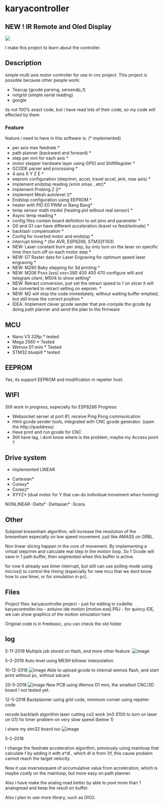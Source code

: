 # karyacontroller

## NEW ! IR Remote and Oled Display
[![](http://img.youtube.com/vi/zYC9wCI7BpY/0.jpg)](http://www.youtube.com/watch?v=zYC9wCI7BpY "IR Remote and Oled Display")

I make this project to learn about the controller.
## Description
simple multi axis motor controller for use in cnc project.
This project is possible because other people work:
- Teacup (gcode parsing, sersendp_f)
- notgrbl (simple serial reading)
- google

its not 100% exact code, but i have read lots of their code, so my code will effected by them

### Feature

feature i need to have in this software is: (* implemented)
- per axis max feedrate *
- path planner (backward and forward) *
- step per mm for each axis *
- motor stepper hardware layer using GPIO and ShiftRegister *
- GCODE parser and processing *
- 4 axis X Y Z E *
- eeprom configuration (step/mm, accel, travel accel, jerk, max axis) *
- implement endstop reading (xmin xmax , etc)*
- implement Probing Z ()*
- implement Mesh autolevel ()*
- Endstop configuration using EEPROM *
- heater with PID E0 PWM or Bang Bang*
- temp sensor math model (heating pid without real sensor) *
- Async temp reading *
- config files contain board definition to set pins and parameter *
- G0 and G1 can have different acceleration (travel vs feed/extrude) *
- backlash compensation *
- Config for inverted motor and endstop *
- interrupt timing * (for AVR, ESP8266, STM32F103) 
- NEW: Laser constant burn per step, by only turn on the laser on specific time then turn off on each motor step *
- NEW: G7 Raster data for Laser Engraving for optimum speed laser engraving *
- NEW: M290 Baby stepping for 3d printing *
- NEW: M206 Pxxx [sss] xxx=380 400 450 470 configure wifi and telegram client, M504 to show setting*
- NEW: Retract conversion, just set the retract speed to 1 on slicer it will be converted to retract setting on eeprom. *
- NEW: M2 will stop the code immediately, without waiting buffer emptied, but still know the correct position *
- IDEA: Implement clever gcode sender that pre-compile the gcode by doing path planner and send the plan to the firmware


## MCU
- Nano V3 328p * tested
- Mega 2560 * Tested
- Wemos D1 mini * Tested
- STM32 bluepill * tested

## EEPROM
Yes, its support EEPROM and modification in repetier host. 

## WIFI
Still work in progress, especially for ESP8266
Progress:

- Websocket server at port 81, receive Ping Pong communication
- Html gcode sender tools, integrated with CNC gcode generator. (open the http://ipaddress)
- Have print and run gcode for CNC
- Still have lag, i dont know where is the problem, maybe my Access point ?


## Drive system

* implemented
LINEAR
- Cartesian* 
- Corexy*
- Corexz*
- XYYZ* (dual motor for Y that can do individual movement when homing)

NONLINEAR
-Delta*
-Deltasian*
-Scara

## Other

Subpixel bresenham algorithm, will increase the resolution of the bresenham especially on low speed movement. just like AMASS on GRBL.

Non linear slicing happen in the core of movement. By implementing a virtual step/mm and calculate real step in the motion loop. So 1 Gcode will save in 1 path buffer, then segmented when this buffer is active.

for now it already use timer interrupt, but still can use polling mode using micros() to control the timing (especially for new mcu that we dont know how to use timer, or for simulation in pc)..

## Files

Project files:
karyacontroller.project - just for editing in codelite
karyacontroller.ino - arduino ide
motion [motion.exe].PRJ - for quincy IDE, we can show graphics of the motion simulation here

Original code is in freebasic, you can check the old folder

## log

5-11-2019
Multiple job stored on flash, and more other feature.
![image](https://user-images.githubusercontent.com/11457832/68217253-e33d1b00-0014-11ea-83b4-d407353b8957.png)

5-3-2019
Auto level using MESH bilinear interpolation. 

10-12-2018
![image](https://user-images.githubusercontent.com/11457832/49775685-83b68c80-fd2b-11e8-8161-39acdba5641b.png)
Able to upload gcode to internal wemos flash, and start print without pc, without sdcard

20-5-2018
![image](https://user-images.githubusercontent.com/11457832/40274504-1bbb86a0-5c02-11e8-9bbd-ba33fde2f281.png)
New PCB using Wemos D1 mini, the smallest CNC/3D board ! not tested yet.

12-5-2018
Backplanner using grbl code, minimum corner using repetier code.

recode backlash algorithm
laser cutting co2 work (m3 S100 to turn on laser on G1)
fix timer problem on very slow speed (below 1)

i share my stm32 board too
![image](https://user-images.githubusercontent.com/11457832/39960100-9d05b922-5646-11e8-8dbd-913c726d806a.png)

5-2-2018

I change the feedrate acceleration algorithm, previously using mainloop that calculate f by adding it with a*dl , which dl is from 1/f, this cause problem cannot reach the target velocity.

Now it use inversesquare of accumulative value from acceleration, which is maybe costly on the mainloop, but more easy on path planner.

Also i have make the analog read better by able to pool more than 1 analogread and keep the result on buffer.

Also i plan to use more library, such as DIO2.

